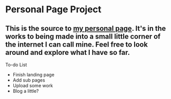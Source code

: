 # Personal Page Project
This is the source to [my personal page](https://seriouslymoe.github.io/index.html).
It's in the works to being made into a small little corner of the internet I can call mine.
Feel free to look around and explore what I have so far.
---
To-do List
* Finish landing page
* Add sub pages
* Upload some work
* Blog a little?
